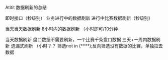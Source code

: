 Atitit 数据刷新的总结


即时接口（秒级别） 
业务进行中的数据刷新
进行中比赛数据刷新（秒级别）

当天当天数据刷新
8小时内的数据刷新
（小时即可/10分钟

当天数据刷新
盘口数据不需要刷新，一个比赛千条盘口数据
三天+一周内数据刷新
遗漏式刷新 （小时？？
筛选not in (****);反向筛选没有数据的比赛，单独拉去数据




